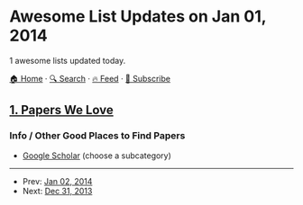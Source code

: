 # Awesome List Updates on Jan 01, 2014

1 awesome lists updated today.

[🏠 Home](/README.md) · [🔍 Search](https://www.trackawesomelist.com/search/) · [🔥 Feed](https://www.trackawesomelist.com/rss.xml) · [📮 Subscribe](https://trackawesomelist.us17.list-manage.com/subscribe?u=d2f0117aa829c83a63ec63c2f&id=36a103854c)



## [1. Papers We Love](/content/papers-we-love/papers-we-love/README.md)

### Info / Other Good Places to Find Papers

*   [Google Scholar](http://scholar.google.com/citations?view_op=top_venues\&hl=en\&vq=eng) (choose a subcategory)

---

- Prev: [Jan 02, 2014](/content/2014/01/02/README.md)
- Next: [Dec 31, 2013](/content/2013/12/31/README.md)